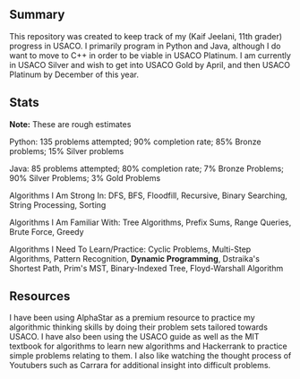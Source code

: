 ## Summary
This repository was created to keep track of my (Kaif Jeelani, 11th grader) progress in USACO. I primarily program in Python and Java, although I do want to move to C++ in order to be viable in USACO Platinum. I am currently in USACO Silver and wish to get into USACO Gold by April, and then USACO Platinum by December of this year.

## Stats
**Note:** These are rough estimates

Python: 135 problems attempted; 90% completion rate; 85% Bronze problems; 15% Silver problems

Java: 85 problems attempted; 80% completion rate; 7% Bronze Problems; 90% Silver Problems; 3% Gold Problems

Algorithms I Am Strong In:
DFS, BFS, Floodfill, Recursive, Binary Searching, String Processing, Sorting

Algorithms I Am Familiar With:
Tree Algorithms, Prefix Sums, Range Queries, Brute Force, Greedy

Algorithms I Need To Learn/Practice:
Cyclic Problems, Multi-Step Algorithms, Pattern Recognition, **Dynamic Programming**, Dstraika's Shortest Path, Prim's MST, Binary-Indexed Tree, Floyd-Warshall Algorithm


## Resources

I have been using AlphaStar as a premium resource to practice my algorithmic thinking skills by doing their problem sets tailored towards USACO. I have also been using the USACO guide as well as the MIT textbook for algorithms to learn new algorithms and Hackerrank to practice simple problems relating to them. I also like watching the thought process of Youtubers such as Carrara for additional insight into difficult problems.
